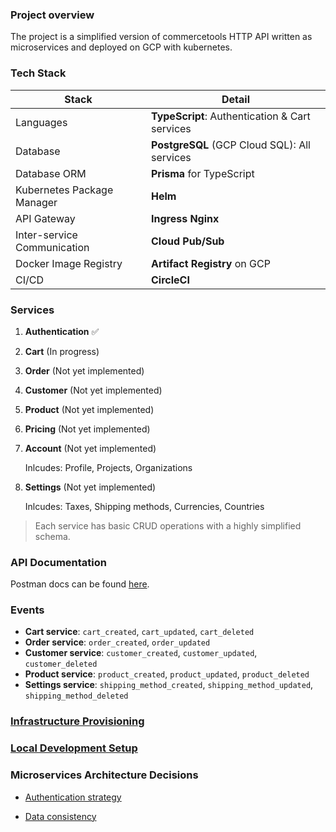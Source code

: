 ### Project overview

The project is a simplified version of commercetools HTTP API written as microservices and deployed on GCP with kubernetes.

### Tech Stack

| Stack                       | Detail                                         |
| --------------------------- | ---------------------------------------------- |
| Languages                   | **TypeScript**: Authentication & Cart services |
| Database                    | **PostgreSQL** (GCP Cloud SQL): All services   |
| Database ORM                | **Prisma** for TypeScript                      |
| Kubernetes Package Manager  | **Helm**                                       |
| API Gateway                 | **Ingress Nginx**                              |
| Inter-service Communication | **Cloud Pub/Sub**                              |
| Docker Image Registry       | **Artifact Registry** on GCP                   |
| CI/CD                       | **CircleCI**                                   |

### Services

1. **Authentication** ✅
2. **Cart** (In progress)
3. **Order** (Not yet implemented)
4. **Customer** (Not yet implemented)
5. **Product** (Not yet implemented)
6. **Pricing** (Not yet implemented)
7. **Account** (Not yet implemented)

   Inlcudes: Profile, Projects, Organizations

8. **Settings** (Not yet implemented)

   Inlcudes: Taxes, Shipping methods, Currencies, Countries

> Each service has basic CRUD operations with a highly simplified schema.

### API Documentation

Postman docs can be found [here](https://documenter.getpostman.com/view/8722825/2s8YsryZiW).

### Events

- **Cart service**: `cart_created`, `cart_updated`, `cart_deleted`
- **Order service**: `order_created`, `order_updated`
- **Customer service**: `customer_created`, `customer_updated`, `customer_deleted`
- **Product service**: `product_created`, `product_updated`, `product_deleted`
- **Settings service**: `shipping_method_created`, `shipping_method_updated`, `shipping_method_deleted`

### [Infrastructure Provisioning](/docs/INFRASTRUCTURE_PROVISIONING_ON_GCP.md)

### [Local Development Setup](/docs/LOCAL_DEVELOPMENT_SETUP.md)

### Microservices Architecture Decisions

- [Authentication strategy](/docs/AUTHENTICATION_STRATEGY.md)

- [Data consistency](/docs/DATA_CONSISTENCY.md)
